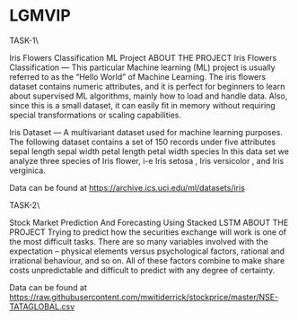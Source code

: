 # LGMVIP
TASK-1\

Iris Flowers Classification ML Project
ABOUT THE PROJECT
Iris Flowers Classification — This particular Machine learning (ML) project is usually referred to as the “Hello World” of Machine Learning. The iris flowers dataset contains numeric attributes, and it is perfect for beginners to learn about supervised ML algorithms, mainly how to load and handle data. Also, since this is a small dataset, it can easily fit in memory without requiring special transformations or scaling capabilities.

Iris Dataset — A multivariant dataset used for machine learning purposes. The following dataset contains a set of 150 records under five attributes sepal length sepal width petal length petal width species In this data set we analyze three species of Iris flower, i-e Iris setosa , Iris versicolor , and Iris verginica.

Data can be found at https://archive.ics.uci.edu/ml/datasets/iris

TASK-2\


Stock Market Prediction And Forecasting Using Stacked LSTM
ABOUT THE PROJECT
Trying to predict how the securities exchange will work is one of the most difficult tasks. There are so many variables involved with the expectation – physical elements versus psychological factors, rational and irrational behaviour, and so on. All of these factors combine to make share costs unpredictable and difficult to predict with any degree of certainty.

Data can be found at https://raw.githubusercontent.com/mwitiderrick/stockprice/master/NSE-TATAGLOBAL.csv
